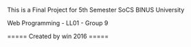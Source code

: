 This is a Final Project for 5th Semester SoCS BINUS University

Web Programming - LL01 - Group 9

=====  Created by win 2016  =====
